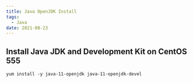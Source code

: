 ```yaml
---
title: Java OpenJDK Install
tags:
  - Java
date: 2021-08-23
---
```


## Install Java JDK and Development Kit on CentOS 555
```
yum install -y java-11-openjdk java-11-openjdk-devel
```

<!-- more -->